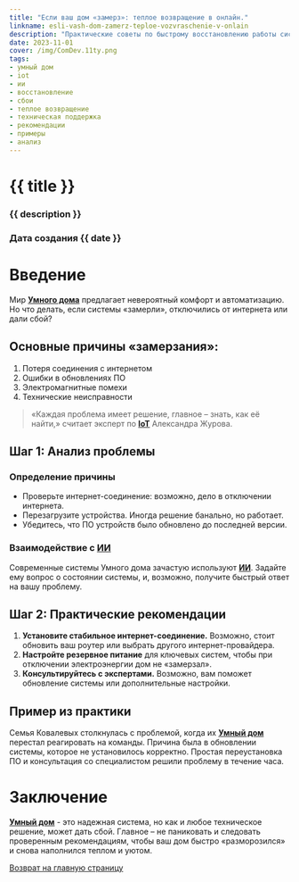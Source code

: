 ```yaml
---
title: "Если ваш дом «замерз»: теплое возвращение в онлайн."
linkname: esli-vash-dom-zamerz-teploe-vozvraschenie-v-onlain
description: "Практические советы по быстрому восстановлению работы системы Умный дом после сбоев и отключений."
date: 2023-11-01
cover: /img/ComDev.11ty.png
tags:
- умный дом
- iot
- ии
- восстановление
- сбои
- теплое возвращение
- техническая поддержка
- рекомендации
- примеры
- анализ
---
```


# {{ title }}
### {{ description }}
### Дата создания {{ date }}

# Введение

Мир **[Умного дома](/)** предлагает невероятный комфорт и автоматизацию. Но что делать, если системы «замерли», отключились от интернета или дали сбой?

## Основные причины «замерзания»:

1. Потеря соединения с интернетом
2. Ошибки в обновлениях ПО
3. Электромагнитные помехи
4. Технические неисправности

> «Каждая проблема имеет решение, главное – знать, как её найти,» считает эксперт по **[IoT](/)** Александра Журова.

## Шаг 1: Анализ проблемы

### Определение причины

* Проверьте интернет-соединение: возможно, дело в отключении интернета.
* Перезагрузите устройства. Иногда решение банально, но работает.
* Убедитесь, что ПО устройств было обновлено до последней версии.

### Взаимодействие с **[ИИ](/)**

Современные системы Умного дома зачастую используют **[ИИ](/)**. Задайте ему вопрос о состоянии системы, и, возможно, получите быстрый ответ на вашу проблему.

## Шаг 2: Практические рекомендации

1. **Установите стабильное интернет-соединение.** Возможно, стоит обновить ваш роутер или выбрать другого интернет-провайдера.
2. **Настройте резервное питание** для ключевых систем, чтобы при отключении электроэнергии дом не «замерзал».
3. **Консультируйтесь с экспертами.** Возможно, вам поможет обновление системы или дополнительные настройки.

## Пример из практики

Семья Ковалевых столкнулась с проблемой, когда их **[Умный дом](/)** перестал реагировать на команды. Причина была в обновлении системы, которое не установилось корректно. Простая переустановка ПО и консультация со специалистом решили проблему в течение часа.

# Заключение

**[Умный дом](/)** - это надежная система, но как и любое техническое решение, может дать сбой. Главное – не паниковать и следовать проверенным рекомендациям, чтобы ваш дом быстро «разморозился» и снова наполнился теплом и уютом.

[Возврат на главную страницу](/)